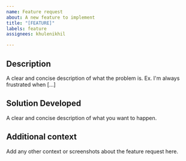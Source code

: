 ```yaml
---
name: Feature request
about: A new feature to implement
title: "[FEATURE]"
labels: feature
assignees: khulenikhil

---
```


## Description
A clear and concise description of what the problem is. Ex. I'm always frustrated when [...]

## Solution Developed
A clear and concise description of what you want to happen.

## Additional context
Add any other context or screenshots about the feature request here.
